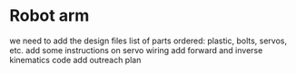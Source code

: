 # Robot arm


we need to add the design files
list of parts ordered: plastic, bolts, servos, etc.
add some instructions on servo wiring
add forward and inverse kinematics code
add outreach plan
